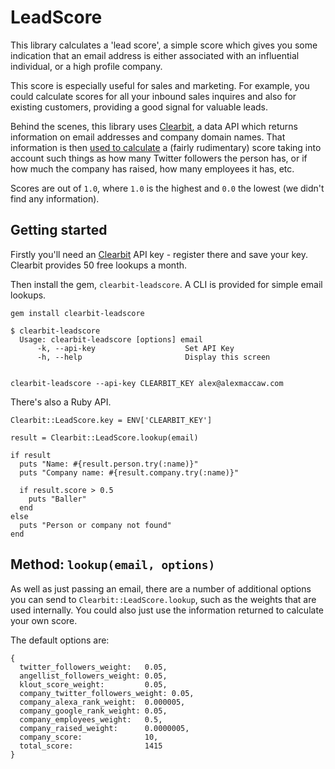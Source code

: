 # LeadScore

This library calculates a 'lead score', a simple score which gives you some indication that an email address is either associated with an influential individual, or a high profile company.

This score is especially useful for sales and marketing. For example, you could calculate scores for all your inbound sales inquires and also for existing customers, providing a good signal for valuable leads.

Behind the scenes, this library uses [Clearbit](https://clearbit.co), a data API which returns information on email addresses and company domain names. That information is then [used to calculate](https://github.com/maccman/clearbit-lead_score/blob/master/lib/clearbit/lead_score.rb#L53) a (fairly rudimentary) score taking into account such things as how many Twitter followers the person has, or if how much the company has raised, how many employees it has, etc.

Scores are out of `1.0`, where `1.0` is the highest and `0.0` the lowest (we didn't find any information).

## Getting started

Firstly you'll need an [Clearbit](https://clearbit.co) API key - register there and save your key. Clearbit provides 50 free lookups a month.

Then install the gem, `clearbit-leadscore`. A CLI is provided for simple email lookups.

    gem install clearbit-leadscore

    $ clearbit-leadscore
      Usage: clearbit-leadscore [options] email
          -k, --api-key                    Set API Key
          -h, --help                       Display this screen


    clearbit-leadscore --api-key CLEARBIT_KEY alex@alexmaccaw.com

There's also a Ruby API.

    Clearbit::LeadScore.key = ENV['CLEARBIT_KEY']

    result = Clearbit::LeadScore.lookup(email)

    if result
      puts "Name: #{result.person.try(:name)}"
      puts "Company name: #{result.company.try(:name)}"

      if result.score > 0.5
        puts "Baller"
      end
    else
      puts "Person or company not found"
    end


## Method: `lookup(email, options)`

As well as just passing an email, there are a number of additional options you can send to `Clearbit::LeadScore.lookup`, such as the weights that are used internally. You could also just use the information returned to calculate your own score.

The default options are:

    {
      twitter_followers_weight:   0.05,
      angellist_followers_weight: 0.05,
      klout_score_weight:         0.05,
      company_twitter_followers_weight: 0.05,
      company_alexa_rank_weight:  0.000005,
      company_google_rank_weight: 0.05,
      company_employees_weight:   0.5,
      company_raised_weight:      0.0000005,
      company_score:              10,
      total_score:                1415
    }

